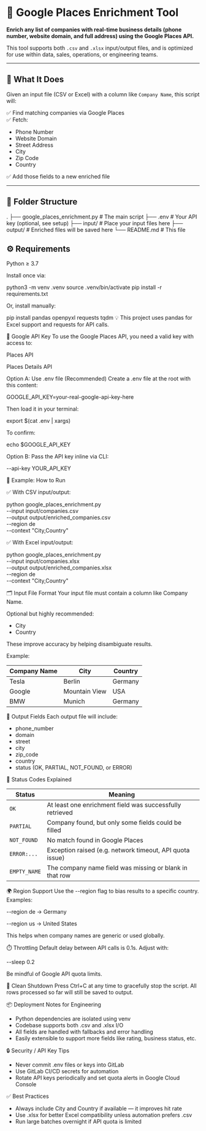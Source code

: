 # 🧠 Google Places Enrichment Tool

**Enrich any list of companies with real-time business details (phone number, website domain, and full address) using the Google Places API.**

This tool supports both `.csv` and `.xlsx` input/output files, and is optimized for use within data, sales, operations, or engineering teams.

---

## 📌 What It Does

Given an input file (CSV or Excel) with a column like `Company Name`, this script will:

✅ Find matching companies via Google Places  
✅ Fetch:
- Phone Number  
- Website Domain  
- Street Address  
- City  
- Zip Code  
- Country  

✅ Add those fields to a new enriched file

---

## 📁 Folder Structure

.
├── google_places_enrichment.py # The main script
├── .env # Your API key (optional, see setup)
├── input/ # Place your input files here
├── output/ # Enriched files will be saved here
└── README.md # This file

## ⚙️ Requirements

Python ≥ 3.7

Install once via:

python3 -m venv .venv
source .venv/bin/activate
pip install -r requirements.txt

Or, install manually:

pip install pandas openpyxl requests tqdm
💡 This project uses pandas for Excel support and requests for API calls.

🔑 Google API Key
To use the Google Places API, you need a valid key with access to:

Places API

Places Details API

Option A: Use .env file (Recommended)
Create a .env file at the root with this content:

GOOGLE_API_KEY=your-real-google-api-key-here

Then load it in your terminal:

export $(cat .env | xargs)

To confirm:

echo $GOOGLE_API_KEY

Option B: Pass the API key inline via CLI:

--api-key YOUR_API_KEY

🧪 Example: How to Run

✅ With CSV input/output:

 python google_places_enrichment.py \
  --input input/companies.csv \
  --output output/enriched_companies.csv \
  --region de \
  --context "City,Country"

✅ With Excel input/output:

python google_places_enrichment.py \
  --input input/companies.xlsx \
  --output output/enriched_companies.xlsx \
  --region de \
  --context "City,Country"

🗂️ Input File Format
Your input file must contain a column like Company Name.

Optional but highly recommended:
- City
- Country

These improve accuracy by helping disambiguate results.

Example:

| Company Name | City          | Country |
| ------------ | ------------- | ------- |
| Tesla        | Berlin        | Germany |
| Google       | Mountain View | USA     |
| BMW          | Munich        | Germany |

📝 Output Fields
Each output file will include:

- phone_number
- domain
- street
- city
- zip_code
- country
- status (OK, PARTIAL, NOT_FOUND, or ERROR)

🚦 Status Codes Explained

| Status       | Meaning                                                  |
| ------------ | -------------------------------------------------------- |
| `OK`         | At least one enrichment field was successfully retrieved |
| `PARTIAL`    | Company found, but only some fields could be filled      |
| `NOT_FOUND`  | No match found in Google Places                          |
| `ERROR:...`  | Exception raised (e.g. network timeout, API quota issue) |
| `EMPTY_NAME` | The company name field was missing or blank in that row  |

🌍 Region Support
Use the --region flag to bias results to a specific country. Examples:

--region de → Germany

--region us → United States

This helps when company names are generic or used globally.

⏱️ Throttling
Default delay between API calls is 0.1s. Adjust with:

--sleep 0.2

Be mindful of Google API quota limits.

🧼 Clean Shutdown
Press Ctrl+C at any time to gracefully stop the script. All rows processed so far will still be saved to output.

📦 Deployment Notes for Engineering
- Python dependencies are isolated using venv
- Codebase supports both .csv and .xlsx I/O
- All fields are handled with fallbacks and error handling
- Easily extensible to support more fields like rating, business status, etc.

🔒 Security / API Key Tips
- Never commit .env files or keys into GitLab
- Use GitLab CI/CD secrets for automation
- Rotate API keys periodically and set quota alerts in Google Cloud Console

✅ Best Practices
- Always include City and Country if available — it improves hit rate
- Use .xlsx for better Excel compatibility unless automation prefers .csv
- Run large batches overnight if API quota is limited
